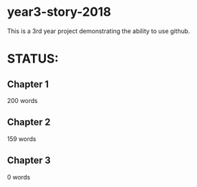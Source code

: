 year3-story-2018
================

This is a 3rd year project demonstrating the ability to use github. 


STATUS:
=======

Chapter 1
---------
200 words


Chapter 2
---------
159 words


Chapter 3
---------
0 words